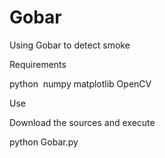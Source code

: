 # Gobar
Using Gobar to detect smoke



Requirements

python 
numpy
matplotlib
OpenCV

Use

Download the sources and execute

python Gobar.py
